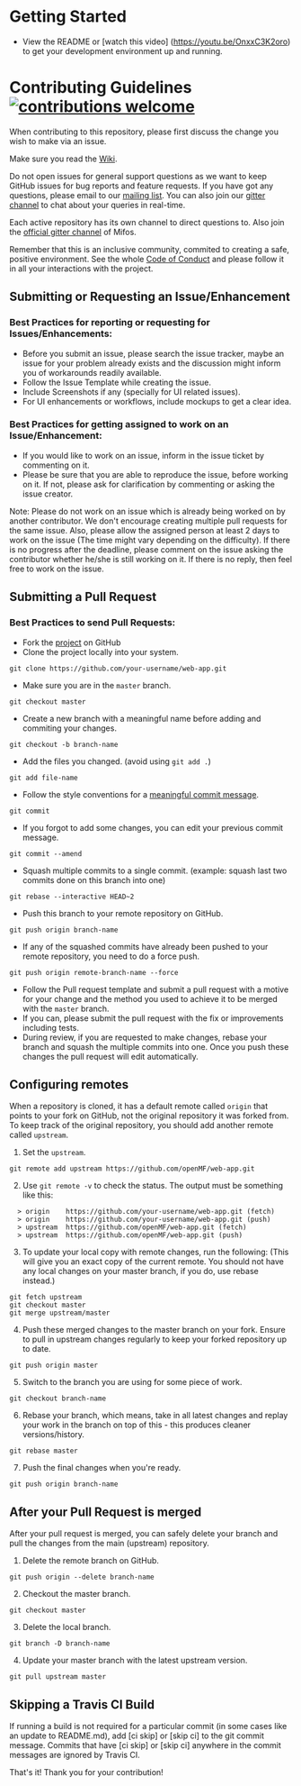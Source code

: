 
# Getting Started
- View the README or [watch this video] (https://youtu.be/OnxxC3K2oro) to get your development environment up and running. 
# Contributing Guidelines [![contributions welcome](https://img.shields.io/badge/contributions-welcome-brightgreen.svg?style=flat)](https://github.com/openMF/web-app/issues)

When contributing to this repository, please first discuss the change you wish to make via an issue.

Make sure you read the [Wiki](https://github.com/openMF/web-app/wiki).

Do not open issues for general support questions as we want to keep GitHub issues for bug reports and feature requests. If you have got any questions, please email to our [mailing list](https://sourceforge.net/projects/mifos/lists/mifos-developer). You can also join our [gitter channel](https://gitter.im/openMF/web-app) to chat about your queries in real-time. 

Each active repository has its own channel to direct questions to. Also join the [official gitter channel](https://gitter.im/openMF/mifos) of Mifos.

Remember that this is an inclusive community, commited to creating a safe, positive environment. See the whole [Code of Conduct](https://github.com/openMF/web-app/tree/master/.github/CODE_OF_CONDUCT.md) and please follow it in all your interactions with the project.


## Submitting or Requesting an Issue/Enhancement

### Best Practices for reporting or requesting for Issues/Enhancements:
  - Before you submit an issue, please search the issue tracker, maybe an issue for your problem already exists and the discussion might inform you of workarounds readily available.
  - Follow the Issue Template while creating the issue.
  - Include Screenshots if any (specially for UI related issues).
  - For UI enhancements or workflows, include mockups to get a clear idea.

### Best Practices for getting assigned to work on an Issue/Enhancement:
- If you would like to work on an issue, inform in the issue ticket by commenting on it.
- Please be sure that you are able to reproduce the issue, before working on it. If not, please ask for clarification by commenting or asking the issue creator.

Note: Please do not work on an issue which is already being worked on by another contributor. We don't encourage creating multiple pull requests for the same issue. Also, please allow the assigned person at least 2 days to work on the issue (The time might vary depending on the difficulty). If there is no progress after the deadline, please comment on the issue asking the contributor whether he/she is still working on it. If there is no reply, then feel free to work on the issue.


## Submitting a Pull Request

### Best Practices to send Pull Requests:
  - Fork the [project](https://github.com/openMF/web-app) on GitHub
  - Clone the project locally into your system.
```
git clone https://github.com/your-username/web-app.git
```
  - Make sure you are in the `master` branch.
```
git checkout master
```
  - Create a new branch with a meaningful name before adding and commiting your changes.
```
git checkout -b branch-name
```
  - Add the files you changed. (avoid using `git add .`)
```
git add file-name
```
  - Follow the style conventions for a [meaningful commit message](https://github.com/openMF/web-app/tree/master/.github/COMMIT_MESSAGE.md).
```
git commit
```
  - If you forgot to add some changes, you can edit your previous commit message.
```
git commit --amend
```
  - Squash multiple commits to a single commit. (example: squash last two commits done on this branch into one)
```
git rebase --interactive HEAD~2 
```
  - Push this branch to your remote repository on GitHub.
```
git push origin branch-name
```
  - If any of the squashed commits have already been pushed to your remote repository, you need to do a force push.
```
git push origin remote-branch-name --force
```
  - Follow the Pull request template and submit a pull request with a motive for your change and the method you used to achieve it to be merged with the `master` branch.
  - If you can, please submit the pull request with the fix or improvements including tests.
  - During review, if you are requested to make changes, rebase your branch and squash the multiple commits into one. Once you push these changes the pull request will edit automatically.


## Configuring remotes
When a repository is cloned, it has a default remote called `origin` that points to your fork on GitHub, not the original repository it was forked from. To keep track of the original repository, you should add another remote called `upstream`.

1. Set the `upstream`.
```
git remote add upstream https://github.com/openMF/web-app.git
```
2. Use `git remote -v` to check the status. The output must be something like this:
```
  > origin    https://github.com/your-username/web-app.git (fetch)
  > origin    https://github.com/your-username/web-app.git (push)
  > upstream  https://github.com/openMF/web-app.git (fetch)
  > upstream  https://github.com/openMF/web-app.git (push)
```
3. To update your local copy with remote changes, run the following: (This will give you an exact copy of the current remote. You should not have any local changes on your master branch, if you do, use rebase instead.)
```
git fetch upstream
git checkout master
git merge upstream/master
```
4. Push these merged changes to the master branch on your fork. Ensure to pull in upstream changes regularly to keep your forked repository up to date.
```
git push origin master
```
5. Switch to the branch you are using for some piece of work.
```
git checkout branch-name
```
6. Rebase your branch, which means, take in all latest changes and replay your work in the branch on top of this - this produces cleaner versions/history.
```
git rebase master
```
7. Push the final changes when you're ready.
```
git push origin branch-name
```


## After your Pull Request is merged
After your pull request is merged, you can safely delete your branch and pull the changes from the main (upstream) repository.

1. Delete the remote branch on GitHub.
```
git push origin --delete branch-name
```
2. Checkout the master branch.
```
git checkout master
```
3. Delete the local branch.
```
git branch -D branch-name
```
4. Update your master branch with the latest upstream version.
```
git pull upstream master
```


## Skipping a Travis CI Build
If running a build is not required for a particular commit (in some cases like an update to README.md), add [ci skip] or [skip ci] to the git commit message. Commits that have [ci skip] or [skip ci] anywhere in the commit messages are ignored by Travis CI.


That's it! Thank you for your contribution!

